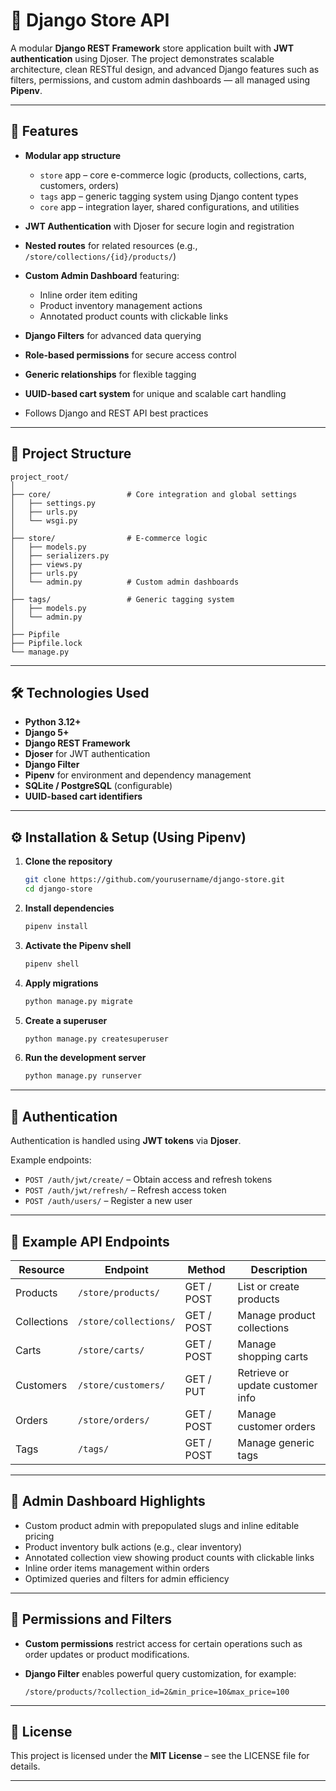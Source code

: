# 🏪 Django Store API

A modular **Django REST Framework** store application built with **JWT authentication** using Djoser.
The project demonstrates scalable architecture, clean RESTful design, and advanced Django features such as filters, permissions, and custom admin dashboards — all managed using **Pipenv**.

---

## 🚀 Features

* **Modular app structure**

  * `store` app – core e-commerce logic (products, collections, carts, customers, orders)
  * `tags` app – generic tagging system using Django content types
  * `core` app – integration layer, shared configurations, and utilities
* **JWT Authentication** with Djoser for secure login and registration
* **Nested routes** for related resources (e.g., `/store/collections/{id}/products/`)
* **Custom Admin Dashboard** featuring:

  * Inline order item editing
  * Product inventory management actions
  * Annotated product counts with clickable links
* **Django Filters** for advanced data querying
* **Role-based permissions** for secure access control
* **Generic relationships** for flexible tagging
* **UUID-based cart system** for unique and scalable cart handling
* Follows Django and REST API best practices

---

## 🧩 Project Structure

```
project_root/
│
├── core/                 # Core integration and global settings
│   ├── settings.py
│   ├── urls.py
│   └── wsgi.py
│
├── store/                # E-commerce logic
│   ├── models.py
│   ├── serializers.py
│   ├── views.py
│   ├── urls.py
│   └── admin.py          # Custom admin dashboards
│
├── tags/                 # Generic tagging system
│   ├── models.py
│   └── admin.py
│
├── Pipfile
├── Pipfile.lock
└── manage.py
```

---

## 🛠️ Technologies Used

* **Python 3.12+**
* **Django 5+**
* **Django REST Framework**
* **Djoser** for JWT authentication
* **Django Filter**
* **Pipenv** for environment and dependency management
* **SQLite / PostgreSQL** (configurable)
* **UUID-based cart identifiers**

---

## ⚙️ Installation & Setup (Using Pipenv)

1. **Clone the repository**

   ```bash
   git clone https://github.com/yourusername/django-store.git
   cd django-store
   ```

2. **Install dependencies**

   ```bash
   pipenv install
   ```

3. **Activate the Pipenv shell**

   ```bash
   pipenv shell
   ```

4. **Apply migrations**

   ```bash
   python manage.py migrate
   ```

5. **Create a superuser**

   ```bash
   python manage.py createsuperuser
   ```

6. **Run the development server**

   ```bash
   python manage.py runserver
   ```

---

## 🔑 Authentication

Authentication is handled using **JWT tokens** via **Djoser**.

Example endpoints:

* `POST /auth/jwt/create/` – Obtain access and refresh tokens
* `POST /auth/jwt/refresh/` – Refresh access token
* `POST /auth/users/` – Register a new user

---

## 🧾 Example API Endpoints

| Resource    | Endpoint              | Method     | Description                      |
| ----------- | --------------------- | ---------- | -------------------------------- |
| Products    | `/store/products/`    | GET / POST | List or create products          |
| Collections | `/store/collections/` | GET / POST | Manage product collections       |
| Carts       | `/store/carts/`       | GET / POST | Manage shopping carts            |
| Customers   | `/store/customers/`   | GET / PUT  | Retrieve or update customer info |
| Orders      | `/store/orders/`      | GET / POST | Manage customer orders           |
| Tags        | `/tags/`              | GET / POST | Manage generic tags              |

---

## 🧱 Admin Dashboard Highlights

* Custom product admin with prepopulated slugs and inline editable pricing
* Product inventory bulk actions (e.g., clear inventory)
* Annotated collection view showing product counts with clickable links
* Inline order items management within orders
* Optimized queries and filters for admin efficiency

---

## 🧰 Permissions and Filters

* **Custom permissions** restrict access for certain operations such as order updates or product modifications.
* **Django Filter** enables powerful query customization, for example:

  ```
  /store/products/?collection_id=2&min_price=10&max_price=100
  ```

---

## 🧾 License

This project is licensed under the **MIT License** – see the LICENSE file for details.

---
